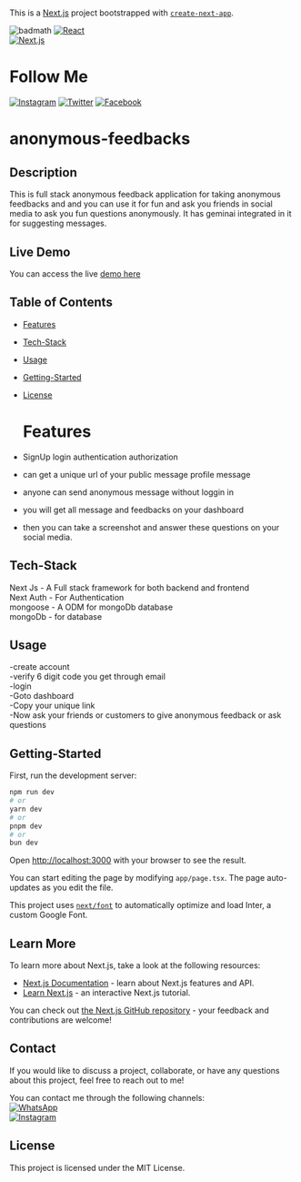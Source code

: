 # <Anonumous-feedback-application>
This is a [Next.js](https://nextjs.org/) project bootstrapped with [`create-next-app`](https://github.com/vercel/next.js/tree/canary/packages/create-next-app).



![badmath](https://img.shields.io/github/languages/top/lernantino/badmath)
[![React](https://img.shields.io/badge/React-16.8%2B-blue?logo=react&logoColor=white)](https://reactjs.org/)  
[![Next.js](https://img.shields.io/badge/Next.js-14.x-black?logo=next.js&logoColor=white)](https://nextjs.org/)


# Follow Me
[![Instagram](https://img.shields.io/badge/Instagram-follow%20me-blue?logo=instagram&logoColor=white)](https://www.instagram.com/i._.4bdull4h?igsh=OHpxeHZ1dHQxOTls)
[![Twitter](https://img.shields.io/badge/Twitter-follow%20me-blue?logo=twitter&logoColor=white)](https://x.com/M_Abdullah419?t=pPA8rSfnOagO2rf6i6RZyg&s=09)
[![Facebook](https://img.shields.io/badge/Facebook-follow%20me-blue?logo=facebook&logoColor=white)](https://www.facebook.com/abdullah.rafique.5891?mibextid=ZbWKwL)

# anonymous-feedbacks
## Description

This is full stack anonymous feedback application for taking anonymous feedbacks and and you can use it for fun and ask you friends in social media to ask you fun questions anonymously. It has geminai integrated in it for suggesting messages.

## Live Demo
You can access the live [demo here](https://anonymous-feedback-application.vercel.app/)


## Table of Contents

- [Features](#Features)
- [Tech-Stack](#Tech-Stack)
- [Usage](#Usage)
- [ Getting-Started](#Getting-Started)
- [License](#License)


  # Features
 
- SignUp login authentication authorization  
- can get a unique url of your public message profile message  
- anyone can send anonymous message without loggin in    
- you will get all message and feedbacks on your dashboard
- then you can take a screenshot and answer these questions on your social media.  

## Tech-Stack

Next Js - A Full stack framework for both backend and frontend    
Next Auth - For Authentication  
mongoose - A ODM for mongoDb database    
mongoDb - for database  


## Usage
-create account  
-verify 6 digit code you get through email    
-login  
-Goto dashboard  
-Copy your unique link  
-Now ask your friends or customers to give anonymous feedback or ask questions  

## Getting-Started

First, run the development server:

```bash
npm run dev
# or
yarn dev
# or
pnpm dev
# or
bun dev
```

Open [http://localhost:3000](http://localhost:3000) with your browser to see the result.

You can start editing the page by modifying `app/page.tsx`. The page auto-updates as you edit the file.

This project uses [`next/font`](https://nextjs.org/docs/basic-features/font-optimization) to automatically optimize and load Inter, a custom Google Font.

## Learn More

To learn more about Next.js, take a look at the following resources:

- [Next.js Documentation](https://nextjs.org/docs) - learn about Next.js features and API.
- [Learn Next.js](https://nextjs.org/learn) - an interactive Next.js tutorial.

You can check out [the Next.js GitHub repository](https://github.com/vercel/next.js/) - your feedback and contributions are welcome!


## Contact

If you would like to discuss a project, collaborate, or have any questions about this project, feel free to reach out to me!

You can contact me through the following channels:  
[![WhatsApp](https://img.shields.io/badge/WhatsApp-contact%20me-green?logo=whatsapp&logoColor=white)](https://wa.link/23a6xv)  
[![Instagram](https://img.shields.io/badge/Instagram-contact%20me-blue?logo=instagram&logoColor=white)](https://www.instagram.com/i._.4bdull4h?igsh=OHpxeHZ1dHQxOTls)  



## License

This project is licensed under the MIT License.
